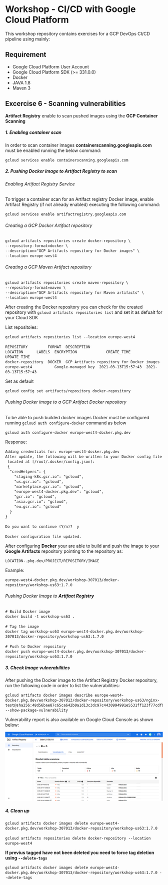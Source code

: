 
# Workshop - CI/CD with Google Cloud Platform

This workshop repository contains exercises for a GCP DevOps CI/CD pipeline using mainly:


## Requirement

*   Google Cloud Platform User Account
*   Google Cloud Platform SDK (>= 331.0.0)
*	Docker
*	JAVA 1.8
*   Maven 3

## Excercise 6 - Scanning vulnerabilities
**Artifact Registry** enable to scan pushed images using the **GCP Container Scanning**

##### 1. Enabling container scan
In order to scan container images **containerscanning.googleapis.com** must be enabled running the below command:

	gcloud services enable containerscanning.googleapis.com


##### 2. Pushing Docker image to Artifact Registry to scan
###### Enabling Artifact Registry Service
To trigger a container scan for an Artifact registry Docker image, enable Artifact Registry (if not already enabled) executing the following command:

	gcloud services enable artifactregistry.googleapis.com

###### Creating a GCP Docker Artifact repository

	gcloud artifacts repositories create docker-repository \
	--repository-format=docker \
	--description="GCP Artifacts repository for Docker images" \
	--location europe-west4

###### Creating a GCP Maven Artifact repository

	gcloud artifacts repositories create maven-repository \
	--repository-format=maven \
	--description="GCP Artifacts repository for Maven artifacts" \
	--location europe-west4

After creating the Docker repository you can check for the created repository with `gcloud artifacts repositories list` and set it as defualt for your Cloud SDK

List repositoies:

	gcloud artifacts repositories list --location europe-west4

	REPOSITORY         FORMAT  DESCRIPTION                                 LOCATION      LABELS  ENCRYPTION          	CREATE_TIME          UPDATE_TIME
	docker-repository  DOCKER  GCP Artifacts repository for Docker images  europe-west4          Google-managed key  2021-03-13T15:57:43  2021-03-13T15:57:43

Set as default
	
	gcloud config set artifacts/repository docker-repository
	

###### Pushing Docker image to a GCP Artifact Docker repository
To be able to push builded docker images Docker must be configured running `gcloud auth configure-docker` command as below

	gcloud auth configure-docker europe-west4-docker.pkg.dev
	
Response:

	Adding credentials for: europe-west4-docker.pkg.dev
	After update, the following will be written to your Docker config file
	 located at [/root/.docker/config.json]:
	 {
	  "credHelpers": {
	    "staging-k8s.gcr.io": "gcloud",
	    "us.gcr.io": "gcloud",
	    "marketplace.gcr.io": "gcloud",
	    "europe-west4-docker.pkg.dev": "gcloud",
	    "gcr.io": "gcloud",
	    "asia.gcr.io": "gcloud",
	    "eu.gcr.io": "gcloud"
	  }
	}
	
	Do you want to continue (Y/n)?  y
	
	Docker configuration file updated.	
	
After configuring **Docker** your are able to build and push the image to your **Google Artifacts** repository pointing to the repository as:

	LOCATION-.pkg.dev/PROJECT/REPOSITORY/IMAGE

Example:

	europe-west4-docker.pkg.dev/workshop-307013/docker-repository/workshop-us63:1.7.0
  	

###### Pushing Docker Image to **Artifact Registry**

	# Build Docker image
	docker build -t workshop-us63 .
	
	# Tag the image
	docker tag workshop-us63 europe-west4-docker.pkg.dev/workshop-307013/docker-repository/workshop-us63:1.7.0
	
	# Push to Docker repository
	docker push europe-west4-docker.pkg.dev/workshop-307013/docker-repository/workshop-us63:1.7.0
	

##### 3. Check Image vulnerabilities 
After pushing the Docker image to the Artifact Registry Docker repository, run the following code in order to list the vulnerabilities:

	gcloud artifacts docker images describe europe-west4-docker.pkg.dev/workshop-307013/docker-repository/workshop-us63/nginx-test@sha256:48d56bae87c65ca642b0a1d13c3dc97c4430994991e5531ff123f77cdf975fae --show-package-vulnerability

Vulnerability report is also available on Google Cloud Console as shown below:

![N|Solid](assets/images/vulnerabilities.png)



##### 4. Clean up
	gcloud artifacts docker images delete europe-west4-docker.pkg.dev/workshop-307013/docker-repository/workshop-us63:1.7.0

	gcloud artifacts repositories delete docker-repository --location europe-west4

**If previus tagged have not been deleted you need to force tag deletion using `--delete-tags`**

	gcloud artifacts docker images delete europe-west4-docker.pkg.dev/workshop-307013/docker-repository/workshop-us63:1.7.0 --delete-tags	


